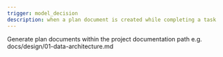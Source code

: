 ```yaml
---
trigger: model_decision
description: when a plan document is created while completing a task
---
```


Generate plan documents within the project documentation path e.g. docs/design/01-data-architecture.md